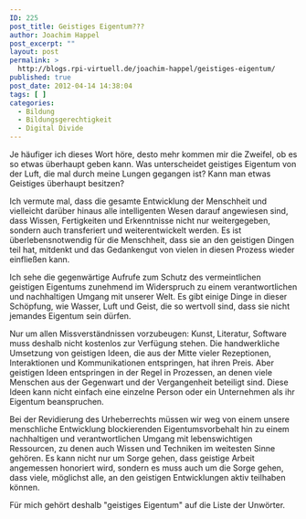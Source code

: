 ```yaml
---
ID: 225
post_title: Geistiges Eigentum???
author: Joachim Happel
post_excerpt: ""
layout: post
permalink: >
  http://blogs.rpi-virtuell.de/joachim-happel/geistiges-eigentum/
published: true
post_date: 2012-04-14 14:38:04
tags: [ ]
categories:
  - Bildung
  - Bildungsgerechtigkeit
  - Digital Divide
---
```

<p>Je häufiger ich dieses Wort höre, desto mehr kommen mir die Zweifel, ob es so etwas überhaupt geben kann. Was unterscheidet geistiges Eigentum von der Luft, die mal durch meine Lungen gegangen ist? Kann man etwas Geistiges überhaupt besitzen?<!--more--></p>
<p>Ich vermute mal, dass die gesamte Entwicklung der Menschheit und vielleicht darüber hinaus alle intelligenten Wesen darauf angewiesen sind, dass Wissen, Fertigkeiten und Erkenntnisse nicht nur weitergegeben, sondern auch transferiert und weiterentwickelt werden. Es ist überlebensnotwendig für die Menschheit, dass sie an den geistigen Dingen teil hat, mitdenkt und das Gedankengut von vielen in diesen Prozess wieder einfließen kann.</p>
<p>Ich sehe die gegenwärtige Aufrufe zum Schutz des vermeintlichen geistigen Eigentums zunehmend im Widerspruch zu einem verantwortlichen und nachhaltigen Umgang mit unserer Welt. Es gibt einige Dinge in dieser Schöpfung, wie Wasser, Luft und Geist, die so wertvoll sind, dass sie nicht jemandes Eigentum sein dürfen.</p>
<p>Nur um allen Missverständnissen vorzubeugen: Kunst, Literatur, Software muss deshalb nicht kostenlos zur Verfügung stehen. Die handwerkliche Umsetzung von geistigen Ideen, die aus der Mitte vieler Rezeptionen, Interaktionen und Kommunikationen entspringen, hat ihren Preis. Aber geistigen Ideen entspringen in der Regel in Prozessen, an denen viele Menschen aus der Gegenwart und der Vergangenheit beteiligt sind. Diese Ideen kann nicht einfach eine einzelne Person oder ein Unternehmen als ihr Eigentum beanspruchen.</p>
<p>Bei der Revidierung des Urheberrechts müssen wir weg von einem unsere menschliche Entwicklung blockierenden Eigentumsvorbehalt hin zu einem nachhaltigen und verantwortlichen Umgang mit lebenswichtigen Ressourcen, zu denen auch Wissen und Techniken im weitesten Sinne gehören. Es kann nicht nur um Sorge gehen, dass geistige Arbeit angemessen honoriert wird, sondern es muss auch um die Sorge gehen, dass viele, möglichst alle, an den geistigen Entwicklungen aktiv teilhaben können.</p>
<p>Für mich gehört deshalb "geistiges Eigentum" auf die Liste der Unwörter.</p>